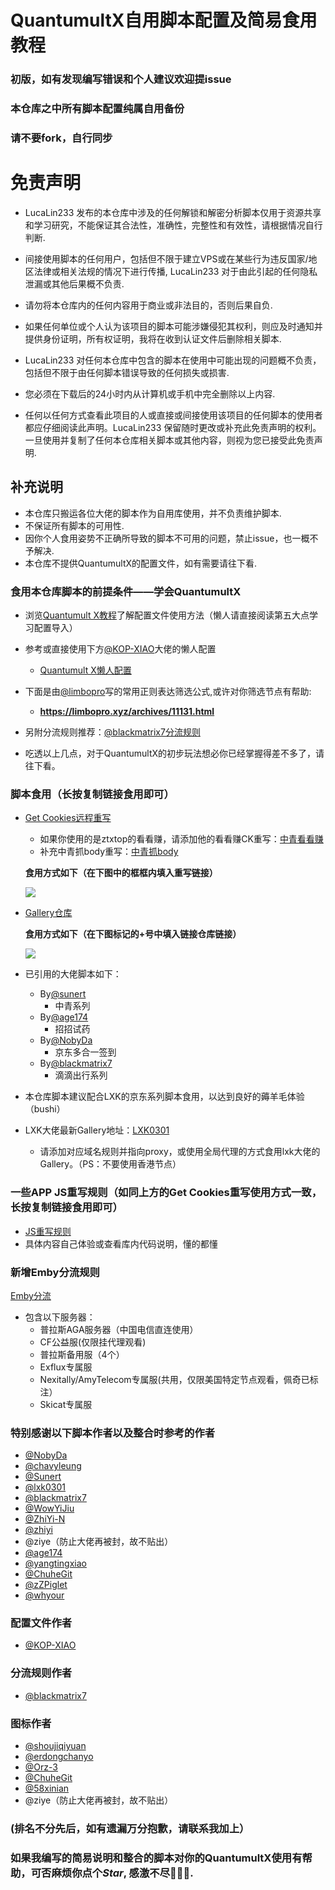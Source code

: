 # QuantumultX自用脚本配置及简易食用教程
### 初版，如有发现编写错误和个人建议欢迎提issue
### 本仓库之中所有脚本配置纯属自用备份
### 请不要fork，自行同步
# 免责声明
- LucaLin233 发布的本仓库中涉及的任何解锁和解密分析脚本仅用于资源共享和学习研究，不能保证其合法性，准确性，完整性和有效性，请根据情况自行判断.

- 间接使用脚本的任何用户，包括但不限于建立VPS或在某些行为违反国家/地区法律或相关法规的情况下进行传播, LucaLin233 对于由此引起的任何隐私泄漏或其他后果概不负责.

- 请勿将本仓库内的任何内容用于商业或非法目的，否则后果自负.

- 如果任何单位或个人认为该项目的脚本可能涉嫌侵犯其权利，则应及时通知并提供身份证明，所有权证明，我将在收到认证文件后删除相关脚本.

- LucaLin233 对任何本仓库中包含的脚本在使用中可能出现的问题概不负责，包括但不限于由任何脚本错误导致的任何损失或损害.

- 您必须在下载后的24小时内从计算机或手机中完全删除以上内容.

- 任何以任何方式查看此项目的人或直接或间接使用该项目的任何脚本的使用者都应仔细阅读此声明。LucaLin233 保留随时更改或补充此免责声明的权利。一旦使用并复制了任何本仓库相关脚本或其他内容，则视为您已接受此免责声明.

## 补充说明
- 本仓库只搬运各位大佬的脚本作为自用库使用，并不负责维护脚本.
- 不保证所有脚本的可用性.
- 因你个人食用姿势不正确所导致的脚本不可用的问题，禁止issue，也一概不予解决.
- 本仓库不提供QuantumultX的配置文件，如有需要请往下看.

### 食用本仓库脚本的前提条件——学会QuantumultX
- 浏览[Quantumult X教程](https://www.notion.so/Quantumult-X-1d32ddc6e61c4892ad2ec5ea47f00917)了解配置文件使用方法（懒人请直接阅读第五大点学习配置导入）

- 参考或直接使用下方[@KOP-XIAO](https://github.com/KOP-XIAO)大佬的懒人配置
  - [Quantumult X懒人配置](https://raw.githubusercontent.com/KOP-XIAO/QuantumultX/master/QuantumultX_Profiles.conf)

- 下面是由[@limbopro](https://github.com/limbopro)写的常用正则表达筛选公式,或许对你筛选节点有帮助:
  - **https://limbopro.xyz/archives/11131.html**

- 另附分流规则推荐：[@blackmatrix7分流规则](https://github.com/blackmatrix7/ios_rule_script)

- 吃透以上几点，对于QuantumultX的初步玩法想必你已经掌握得差不多了，请往下看。

### 脚本食用（长按复制链接食用即可）
- [Get Cookies远程重写](https://raw.githubusercontent.com/LucaLin233/Luca_Conf/main/Profile/Luca_Get_Cookies.conf)
  - 如果你使用的是ztxtop的看看赚，请添加他的看看赚CK重写：[中青看看赚](https://raw.githubusercontent.com/ztxtop/x/main/rewrite-zqkkz.plugin)
  - 补充中青抓body重写：[中青抓body](https://raw.githubusercontent.com/LucaLin233/ScriptCopy_Maomaoyu0319/main/TaskConf/youth/qx_youthread.txt)

  **食用方式如下（在下图中的框框内填入重写链接）**
  
  ![](https://github.com/LucaLin233/Luca_Conf/blob/main/Icon/%E9%87%8D%E5%86%99%E9%A3%9F%E7%94%A81.png)
- [Gallery仓库](https://raw.githubusercontent.com/LucaLin233/Luca_Conf/main/Profile/Luca_Gallery.json)
  
  **食用方式如下（在下图标记的+号中填入链接仓库链接）**
  
  ![](https://github.com/LucaLin233/Luca_Conf/blob/main/Icon/%E8%84%9A%E6%9C%AC%E9%A3%9F%E7%94%A81.jpg)
- 已引用的大佬脚本如下：
  - By[@sunert](https://github.com/Sunert)
    - 中青系列
  - By[@age174](https://github.com/age174)
    - 招招试药
  - By[@NobyDa](https://github.com/NobyDa)
    - 京东多合一签到
  - By[@blackmatrix7](https://github.com/blackmatrix7)
    - 滴滴出行系列
- 本仓库脚本建议配合LXK的京东系列脚本食用，以达到良好的薅羊毛体验（bushi）
- LXK大佬最新Gallery地址：[LXK0301](https://jdsharedresourcescdn.azureedge.net/jdresource/lxk0301_gallery.json)
  - 请添加对应域名规则并指向proxy，或使用全局代理的方式食用lxk大佬的Gallery。（PS：不要使用香港节点）
### 一些APP JS重写规则（如同上方的Get Cookies重写使用方式一致，长按复制链接食用即可）
- [JS重写规则](https://raw.githubusercontent.com/LucaLin233/Luca_Conf/main/Profile/Luca_Apps_JS.conf)
- 具体内容自己体验或查看库内代码说明，懂的都懂
### 新增Emby分流规则
[Emby分流](https://raw.githubusercontent.com/LucaLin233/Luca_Conf/main/Profile/Luca_Emby.list)
- 包含以下服务器：
  - 普拉斯AGA服务器（中国电信直连使用）
  - CF公益服(仅限挂代理观看)
  - 普拉斯备用服（4个）
  - Exflux专属服
  - Nexitally/AmyTelecom专属服(共用，仅限美国特定节点观看，佩奇已标注）
  - Skicat专属服

### 特别感谢以下脚本作者以及整合时参考的作者 
- [@NobyDa](https://github.com/NobyDa)
- [@chavyleung](https://github.com/chavyleung)
- [@Sunert](https://github.com/Sunert)
- [@lxk0301](https://github.com/lxk0301)
- [@blackmatrix7](https://github.com/blackmatrix7)
- [@WowYiJiu](https://github.com/WowYiJiu)
- [@ZhiYi-N](https://github.com/ZhiYi-N)
- [@zhiyi](https://github.com/Ariszy)
- @ziye（防止大佬再被封，故不贴出）
- [@age174](https://github.com/age174)
- [@yangtingxiao](https://github.com/yangtingxiao)
- [@ChuheGit](https://github.com/ChuheGit)
- [@zZPiglet](https://github.com/zZPiglet)
- [@whyour](https://github.com/whyour)
### 配置文件作者
- [@KOP-XIAO](https://github.com/KOP-XIAO)
### 分流规则作者
- [@blackmatrix7](https://github.com/blackmatrix7)
### 图标作者
- [@shoujiqiyuan](https://github.com/shoujiqiyuan)
- [@erdongchanyo](https://github.com/erdongchanyo)
- [@Orz-3](https://github.com/Orz-3)
- [@ChuheGit](https://github.com/ChuheGit)
- [@58xinian](https://github.com/58xinian)
- @ziye（防止大佬再被封，故不贴出）
### (排名不分先后，如有遗漏万分抱歉，请联系我加上）

### 如果我编写的简易说明和整合的脚本对你的QuantumultX使用有帮助，可否麻烦你点个*Star*, 感激不尽:gift_heart::gift_heart::gift_heart:.
